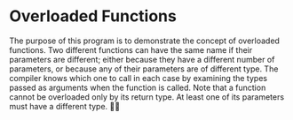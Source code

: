 # Overloaded Functions
The purpose of this program is to demonstrate the concept of overloaded functions. Two different functions can have the same name if their parameters are different; 
either because they have a different number of parameters, or because any of their parameters are of different type. 
The compiler knows which one to call in each case by examining the types passed as arguments when the function is called. 
Note that a function cannot be overloaded only by its return type. At least one of its parameters must have a different type. :face_with_spiral_eyes:
